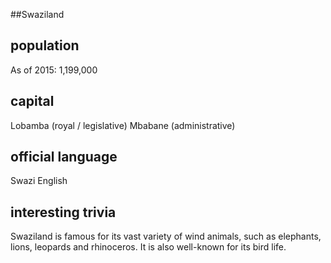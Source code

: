##Swaziland
## population
As of 2015: 1,199,000

## capital
Lobamba (royal / legislative)
Mbabane (administrative)
 
## official language
Swazi 
English

## interesting trivia

Swaziland is famous for its vast variety of wind animals, such as elephants, lions, leopards and rhinoceros. It is also well-known for its bird life.

